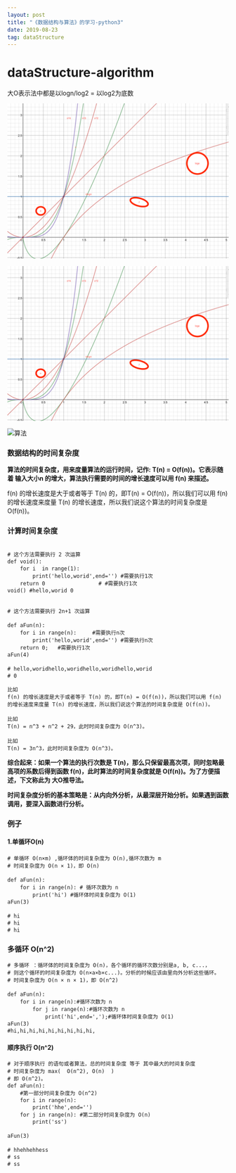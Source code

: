 ```yaml
---
layout: post
title: "《数据结构与算法》的学习-python3"
date: 2019-08-23
tag: dataStructure
---
```










# dataStructure-algorithm





大O表示法中都是以logn/log2  = 以log2为底数

![O表示法](/images/posts/dataStructure/O表示法.png)

![O表示法](../images/posts/dataStructure/O表示法.png)

![算法](http://oimageb7.ydstatic.com/image?url=http%3A%2F%2Fwww.codeproject.com%2FKB%2Fgame%2FSudokuGen%2FAlgorithmTree.jpg&product=PICDICT_RD)

















### 数据结构的时间复杂度

**算法的时间复杂度，用来度量算法的运行时间，记作: T(n) = O(f(n))。它表示随着 输入大小n 的增大，算法执行需要的时间的增长速度可以用 f(n) 来描述。**

f(n) 的增长速度是大于或者等于 T(n) 的，即T(n) = O(f(n))，所以我们可以用 f(n) 的增长速度来度量 T(n) 的增长速度，所以我们说这个算法的时间复杂度是 O(f(n))。



### 计算时间复杂度

```

# 这个方法需要执行 2 次运算
def void():
    for i  in range(1):
        print('hello,worid',end='') #需要执行1次
    return 0                 # #需要执行1次
void() #hello,worid 0


```



```
# 这个方法需要执行 2n+1 次运算

def aFun(n):
    for i in range(n):     #需要执行n次
        print('hello,worid',end='') #需要执行n次
    return 0;   #需要执行1次
aFun(4)

# hello,woridhello,woridhello,woridhello,worid
# 0
```



```
比如
f(n) 的增长速度是大于或者等于 T(n) 的，即T(n) = O(f(n))，所以我们可以用 f(n) 的增长速度来度量 T(n) 的增长速度，所以我们说这个算法的时间复杂度是 O(f(n))。

比如
T(n) = n^3 + n^2 + 29，此时时间复杂度为 O(n^3)。

比如
T(n) = 3n^3，此时时间复杂度为 O(n^3)。
```

**综合起来：如果一个算法的执行次数是 T(n)，那么只保留最高次项，同时忽略最高项的系数后得到函数 f(n)，此时算法的时间复杂度就是 O(f(n))。为了方便描述，下文称此为 大O推导法。**

**时间复杂度分析的基本策略是：从内向外分析，从最深层开始分析。如果遇到函数调用，要深入函数进行分析。**







### 例子

#### 1.单循环O(n)

```
# 单循环 O(n×m) ,循环体的时间复杂度为 O(n),循环次数为 m
# 时间复杂度为 O(n × 1)，即 O(n)

def aFun(n):
    for i in range(n): # 循环次数为 n
        print('hi') #循环体时间复杂度为 O(1)
aFun(3)

# hi
# hi
# hi
```





### 多循环 O(n^2)

```
# 多循环 ：循环体的时间复杂度为 O(n)，各个循环的循环次数分别是a, b, c...，
# 则这个循环的时间复杂度为 O(n×a×b×c...)。分析的时候应该由里向外分析这些循环。
# 时间复杂度为 O(n × n × 1)，即 O(n^2)

def aFun(n):
    for i in range(n):#循环次数为 n
        for j in range(n):#循环次数为 n
            print('hi',end=',');#循环体时间复杂度为 O(1)
aFun(3)
#hi,hi,hi,hi,hi,hi,hi,hi,hi,

```





#### 顺序执行 O(n^2)

```
# 对于顺序执行 的语句或者算法，总的时间复杂度 等于 其中最大的时间复杂度
# 时间复杂度为 max(  O(n^2), O(n)  )
# 即 O(n^2)。
def aFun(n):
    #第一部分时间复杂度为 O(n^2)
    for i in range(n):
        print('hhe',end='')
    for j in range(n): #第二部分时间复杂度为 O(n)
        print('ss')

aFun(3)

# hhehhehhess
# ss
# ss
```

